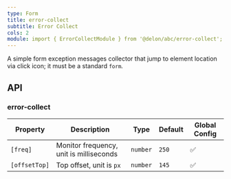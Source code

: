 ```yaml
---
type: Form
title: error-collect
subtitle: Error Collect
cols: 2
module: import { ErrorCollectModule } from '@delon/abc/error-collect';
---
```


A simple form exception messages collector that jump to element location via click icon; it must be a standard `form`.

## API

### error-collect

| Property | Description | Type | Default | Global Config |
|----------|-------------|------|---------|---------------|
| `[freq]` | Monitor frequency, unit is milliseconds | `number` | `250` | ✅ |
| `[offsetTop]` | Top offset, unit is `px` | `number` | `145` | ✅ |
